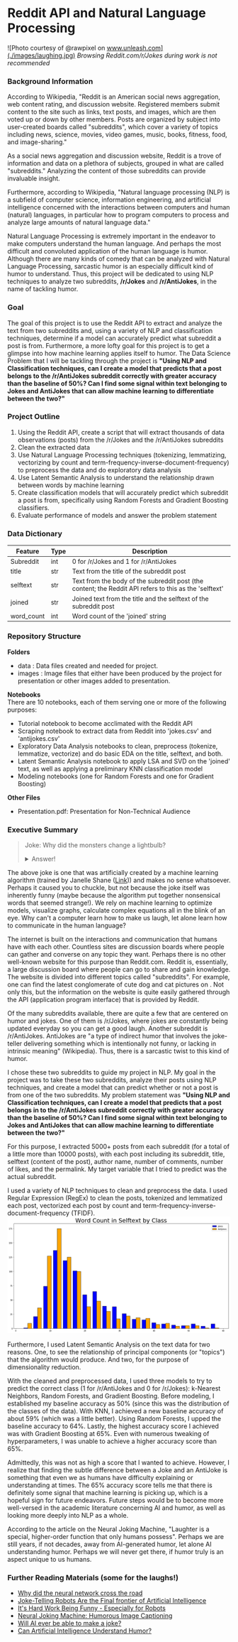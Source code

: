 # Reddit API and Natural Language Processing

![Photo courtesy of @rawpixel on www.unleash.com](./images/laughing.jpg)
_Browsing Reddit.com/r/Jokes during work is not recommended_

### Background Information
According to Wikipedia, "Reddit is an American social news aggregation, web content rating, and discussion website. Registered members submit content to the site such as links, text posts, and images, which are then voted up or down by other members. Posts are organized by subject into user-created boards called "subreddits", which cover a variety of topics including news, science, movies, video games, music, books, fitness, food, and image-sharing."

As a social news aggregation and discussion website, Reddit is a trove of information and data on a plethora of subjects, grouped in what are called "subreddits." Analyzing the content of those subreddits can provide invaluable insight.

Furthermore, according to Wikipedia, "Natural language processing (NLP) is a subfield of computer science, information engineering, and artificial intelligence concerned with the interactions between computers and human (natural) languages, in particular how to program computers to process and analyze large amounts of natural language data."

Natural Language Processing is extremely important in the endeavor to make computers understand the human language. And perhaps the most difficult and convoluted application of the human language is humor. Although there are many kinds of comedy that can be analyzed with Natural Language Processing, sarcastic humor is an especially difficult kind of humor to understand. Thus, this project will be dedicated to using NLP techniques to analyze two subreddits, **/r/Jokes** and **/r/AntiJokes**, in the name of tackling humor.

### Goal
The goal of this project is to use the Reddit API to extract and analyze the text from two subreddits and, using a variety of NLP and classification techniques, determine if a model can accurately predict what subreddit a post is from. Furthermore, a more lofty goal for this project is to get a glimpse into how machine learning applies itself to humor. The Data Science Problem that I will be tackling through the project is **"Using NLP and Classification techniques, can I create a model that predicts that a post belongs to the /r/AntiJokes subreddit correctly with greater accuracy than the baseline of 50%? Can I find some signal within text belonging to Jokes and AntiJokes that can allow machine learning to differentiate between the two?"**

### Project Outline
1. Using the Reddit API, create a script that will extract thousands of data observations (posts) from the /r/Jokes and the /r/AntiJokes subreddits
2. Clean the extracted data
3. Use Natural Language Processing techniques (tokenizing, lemmatizing, vectorizing by count and term-frequency-inverse-document-frequency) to preprocess the data and do exploratory data analysis
4. Use Latent Semantic Analysis to understand the relationship drawn between words by machine learning
5. Create classification models that will accurately predict which subreddit a post is from, specifically using Random Forests and Gradient Boosting classifiers.
6. Evaluate performance of models and answer the problem statement

### Data Dictionary
|**Feature**|**Type**|**Description**|
|---|---|---|
|Subreddit | int |  0 for /r/Jokes and 1 for /r/AntiJokes |
|title | str | Text from the title of the subreddit post|
|selftext | str | Text from the body of the subreddit post (the content; the Reddit API refers to this as the 'selftext'|
|joined | str | Joined text from the title and the selftext of the subreddit post|
|word_count | int | Word count of the 'joined' string|

### Repository Structure
**Folders**
- data : Data files created and needed for project.
- images : Image files that either have been produced by the project for presentation or other images added to presentation.

**Notebooks**  
There are 10 notebooks, each of them serving one or more of the following purposes:
- Tutorial notebook to become acclimated with the Reddit API
- Scraping notebook to extract data from Reddit into 'jokes.csv' and 'antijokes.csv'
- Exploratory Data Analysis notebooks to clean, preprocess (tokenize, lemmatize, vectorize) and do basic EDA on the title, selftext, and both.
- Latent Semantic Analysis notebook to apply LSA and SVD on the 'joined' text, as well as applying a preliminary KNN classification model
- Modeling notebooks (one for Random Forests and one for Gradient Boosting)

**Other Files**
- Presentation.pdf: Presentation for Non-Technical Audience

### Executive Summary
>Joke: Why did the monsters change a lightbulb?
><details><summary>Answer!</summary>And a cow the cough.</details>  

The above joke is one that was artificially created by a machine learning algorithm (trained by Janelle Shane ([Link](http://aiweirdness.com/post/174691534037/why-did-the-neural-network-cross-the-road))) and makes no sense whatsoever. Perhaps it caused you to chuckle, but not because the joke itself was inherently funny (maybe because the algorithm put together nonsensical words that seemed strange!). We rely on machine learning to optimize models, visualize graphs, calculate complex equations all in the blink of an eye. Why can't a computer learn how to make us laugh, let alone learn how to communicate in the human language?

The internet is built on the interactions and communication that humans have with each other. Countless sites are discussion boards where people can gather and converse on any topic they want. Perhaps there is no other well-known website for this purpose than Reddit.com. Reddit is, essentially, a large discussion board where people can go to share and gain knowledge. The website is divided into different topics called "subreddits". For example, one can find the latest conglomerate of cute dog and cat pictures on [](Reddit.com/r/Aww). Not only this, but the information on the website is quite easily gathered through the API (application program interface) that is provided by Reddit.

Of the many subreddits available, there are quite a few that are centered on humor and jokes. One of them is /r/Jokes, where jokes are constantly being updated everyday so you can get a good laugh. Another subreddit is /r/AntiJokes. AntiJokes are "a type of indirect humor that involves the joke-teller delivering something which is intentionally not funny, or lacking in intrinsic meaning" (Wikipedia). Thus, there is a sarcastic twist to this kind of humor.

I chose these two subreddits to guide my project in NLP. My goal in the project was to take these two subreddits, analyze their posts using NLP techniques, and create a model that can predict whether or not a post is from one of the two subreddits. My problem statement was **"Using NLP and Classification techniques, can I create a model that predicts that a post belongs in to the /r/AntiJokes subreddit correctly with greater accuracy than the baseline of 50%? Can I find some signal within text belonging to Jokes and AntiJokes that can allow machine learning to differentiate between the two?"**

For this purpose, I extracted 5000+ posts from each subreddit (for a total of a little more than 10000 posts), with each post including its subreddit, title, selftext (content of the post), author name, number of comments, number of likes, and the permalink. My target variable that I tried to predict was the actual subreddit.

I used a variety of NLP techniques to clean and preprocess the data. I used Regular Expression (RegEx) to clean the posts, tokenized and lemmatized each post, vectorized each post by count and term-frequency-inverse-document-frequency (TFIDF). 
![](./images/word_count.png)

Furthermore, I used Latent Semantic Analysis on the text data for two reasons. One, to see the relationship of principal components (or "topics") that the algorithm would produce. And two, for the purpose of dimensionality reduction.

With the cleaned and preprocessed data, I used three models to try to predict the correct class (1 for /r/AntiJokes and 0 for /r/Jokes): k-Nearest Neighbors, Random Forests, and Gradient Boosting. Before modeling, I established my baseline accuracy as 50% (since this was the distribution of the classes of the data). With KNN, I achieved a new baseline accuracy of about 59% (which was a little better). Using Random Forests, I upped the baseline accuracy to 64%. Lastly, the highest accuracy score I achieved was with Gradient Boosting at 65%. Even with numerous tweaking of hyperparameters, I was unable to achieve a higher accuracy score than 65%.

Admittedly, this was not as high a score that I wanted to achieve. However, I realize that finding the subtle difference between a Joke and an AntiJoke is something that even we as humans have difficulty explaining or understanding at times. The 65% accuracy score tells me that there is definitely some signal that machine learning is picking up, which is a hopeful sign for future endeavors. Future steps would be to become more well-versed in the academic literature concerning AI and humor, as well as looking more deeply into NLP as a whole.

According to the article on the Neural Joking Machine, "Laughter is a special, higher-order function that only humans possess". Perhaps we are still years, if not decades, away from AI-generated humor, let alone AI understanding humor. Perhaps we will never get there, if humor truly is an aspect unique to us humans.

### Further Reading Materials (some for the laughs!)
- [Why did the neural network cross the road](http://aiweirdness.com/post/174691534037/why-did-the-neural-network-cross-the-road)
- [Joke-Telling Robots Are the Final frontier of Artificial Intelligence](https://motherboard.vice.com/en_us/article/z43nke/joke-telling-robots-are-the-final-frontier-of-artificial-intelligence)
- [It's Hard Work Being Funny - Especially for Robots](https://splinternews.com/its-hard-work-being-funny-especially-for-robots-1793853950)
- [Neural Joking Machine: Humorous Image Captioning](https://arxiv.org/pdf/1805.11850.pdf)
- [Will AI ever be able to make a joke?](https://medium.com/@davidolarinoye/will-ai-ever-be-able-to-make-a-joke-808a656b53a6)
- [Can Artificial Intelligence Understand Humor?](https://www.finchannel.com/technology/75058-can-artificial-intelligence-understand-humor)
